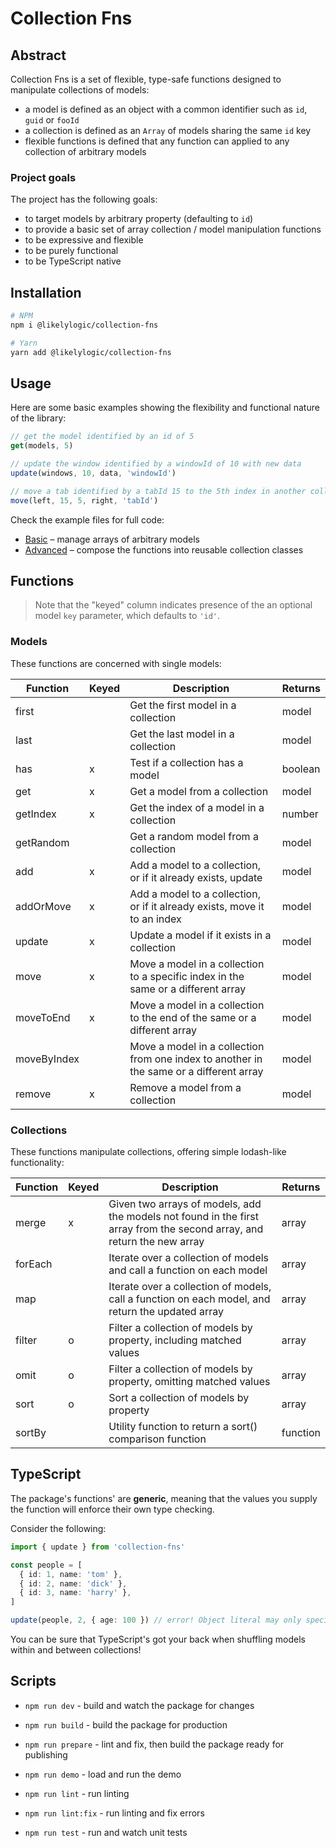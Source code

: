 # Collection Fns

## Abstract

Collection Fns is a set of flexible, type-safe functions designed to manipulate collections of models:

- a model is defined as an object with a common identifier such as `id`, `guid` or `fooId`
- a collection is defined as an `Array` of models sharing the same `id` key
- flexible functions is defined that any function can applied to any collection of arbitrary models

### Project goals

The project has the following goals:

- to target models by arbitrary property (defaulting to `id`)
- to provide a basic set of array collection / model manipulation functions
- to be expressive and flexible
- to be purely functional
- to be TypeScript native

## Installation

```bash
# NPM
npm i @likelylogic/collection-fns

# Yarn
yarn add @likelylogic/collection-fns
```

## Usage

Here are some basic examples showing the flexibility and functional nature of the library:

```js
// get the model identified by an id of 5
get(models, 5)
```

```js
// update the window identified by a windowId of 10 with new data 
update(windows, 10, data, 'windowId')
```

```js
// move a tab identified by a tabId 15 to the 5th index in another collection
move(left, 15, 5, right, 'tabId')
```

Check the example files for full code:

- [Basic](./examples/basic.ts) – manage arrays of arbitrary models
- [Advanced](./examples/advanced.ts) – compose the functions into reusable collection classes

## Functions

> Note that the "keyed" column indicates presence of the an optional model `key` parameter, which defaults to `'id'`.

### Models

These functions are concerned with single models:

| Function    | Keyed  | Description                                                  | Returns |
| ----------- | ------ | ------------------------------------------------------------ | ------- |
| first       | &nbsp; | Get the first model in a collection                          | model   |
| last        | &nbsp; | Get the last model in a collection                           | model   |
| has         | x      | Test if a collection has a model                             | boolean |
| get         | x      | Get a model from a collection                                | model   |
| getIndex    | x      | Get the index of a model in a collection                     | number  |
| getRandom   | &nbsp; | Get a random model from a collection                         | model   |
| add         | x      | Add a model to a collection, or if it already exists, update | model   |
| addOrMove   | x      | Add a model to a collection, or if it already exists, move it to an index | model   |
| update      | x      | Update a model if it exists in a collection                  | model   |
| move        | x      | Move a model in a collection to a specific index in the same or a different array | model   |
| moveToEnd   | x      | Move a model in a collection to the end of the same or a different array | model   |
| moveByIndex | &nbsp; | Move a model in a collection from one index to another in the same or a different array | model   |
| remove      | x      | Remove a model from a collection                             | model   |

### Collections

These functions manipulate collections, offering simple lodash-like functionality:

| Function | Keyed  | Description                                                  | Returns  |
| -------- | ------ | ------------------------------------------------------------ | -------- |
| merge    | x      | Given two arrays of models, add the models not found in the first array from the second array, and return the new array | array    |
| forEach  | &nbsp; | Iterate over a collection of models and call a function on each model | array    |
| map      | &nbsp; | Iterate over a collection of models, call a function on each model, and return the updated array | array    |
| filter   | o      | Filter a collection of models by property, including matched values | array    |
| omit     | o      | Filter a collection of models by property, omitting matched values | array    |
| sort     | o      | Sort a collection of models by property                      | array    |
| sortBy   | &nbsp; | Utility function to return a sort() comparison function      | function |

## TypeScript

The package's functions' are **generic**, meaning that the values you supply the function will enforce their own type checking.

Consider the following:

```ts
import { update } from 'collection-fns'

const people = [
  { id: 1, name: 'tom' },
  { id: 2, name: 'dick' },
  { id: 3, name: 'harry' },
]

update(people, 2, { age: 100 }) // error! Object literal may only specify known properties, and 'age' does not exist in type 'Partial<{ id: number; name: string; }>'.
```

You can be sure that TypeScript's got your back when shuffling models within and between collections!

## Scripts

 - `npm run dev` - build and watch the package for changes

- `npm run build` - build the package for production
- `npm run prepare` - lint and fix, then build the package ready for publishing
- `npm run demo` - load and run the demo
- `npm run lint` - run linting
- `npm run lint:fix` - run linting and fix errors
- `npm run test` - run and watch unit tests

